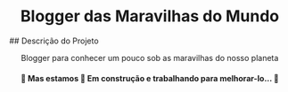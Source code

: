 <h1 align="center">Blogger das Maravilhas do Mundo</h1>
## Descrição do Projeto
<p align="center">Blogger para conhecer um pouco sob as maravilhas do nosso planeta</p>
<h4 align="center"> 
	🚧  Mas estamos 🚀 Em construção e trabalhando para melhorar-lo...  🚧
</h4>